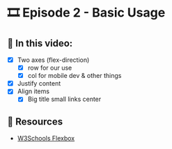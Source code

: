 # 🎞️ Episode 2 - Basic Usage

## 📝 In this video:
- [x] Two axes (flex-direction)
  - [x] row for our use
  - [x] col for mobile dev & other things
- [x] Justify content
- [x] Align items
  - [x] Big title small links center

## 🔗 Resources
- [W3Schools Flexbox](https://www.w3schools.com/css/css3_flexbox.asp)

